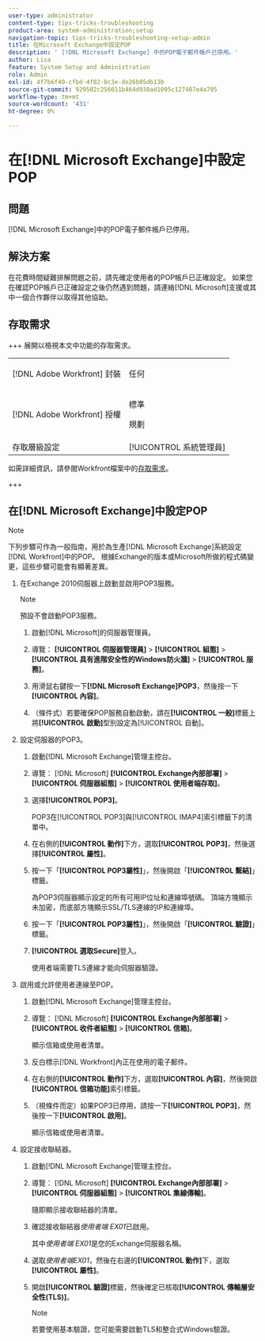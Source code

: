 ```yaml
---
user-type: administrator
content-type: tips-tricks-troubleshooting
product-area: system-administration;setup
navigation-topic: tips-tricks-troubleshooting-setup-admin
title: 在Microsoft Exchange中設定POP
description: ' [!DNL Microsoft Exchange] 中的POP電子郵件帳戶已停用。'
author: Lisa
feature: System Setup and Administration
role: Admin
exl-id: 4f7b6f40-cfbd-4f02-8c3e-de26b05db13b
source-git-commit: 929502c256011b464d938ad1095c127407e4a795
workflow-type: tm+mt
source-wordcount: '431'
ht-degree: 0%

---
```


# 在[!DNL Microsoft Exchange]中設定POP

## 問題

[!DNL Microsoft Exchange]中的POP電子郵件帳戶已停用。

## 解決方案

在花費時間疑難排解問題之前，請先確定使用者的POP帳戶已正確設定。 如果您在確認POP帳戶已正確設定之後仍然遇到問題，請連絡[!DNL Microsoft]支援或其中一個合作夥伴以取得其他協助。

## 存取需求

+++ 展開以檢視本文中功能的存取需求。

<table style="table-layout:auto"> 
 <col> 
 <col> 
 <tbody> 
  <tr> 
   <td>[!DNL Adobe Workfront] 封裝</td> 
   <td><p>任何</p></td> 
  </tr> 
  <tr> 
   <td>[!DNL Adobe Workfront] 授權</td> 
   <td><p>標準</p>
       <p>規劃</p></td>
  </tr> 
  <tr> 
   <td>存取層級設定</td> 
   <td>[!UICONTROL 系統管理員]</td> 
  </tr> 
 </tbody> 
</table>

如需詳細資訊，請參閱Workfront檔案中的[存取需求](/help/quicksilver/administration-and-setup/add-users/access-levels-and-object-permissions/access-level-requirements-in-documentation.md)。

+++

## 在[!DNL Microsoft Exchange]中設定POP

>[!NOTE]
>
>下列步驟可作為一般指南，用於為生產[!DNL Microsoft Exchange]系統設定[!DNL Workfront]中的POP。 根據Exchange的版本或Microsoft所做的程式碼變更，這些步驟可能會有顯著差異。

1. 在Exchange 2010伺服器上啟動並啟用POP3服務。

   >[!NOTE]
   >
   >預設不會啟動POP3服務。

   1. 啟動[!DNL Microsoft]的伺服器管理員。
   1. 導覽： **[!UICONTROL 伺服器管理員]** > **[!UICONTROL 組態]** >**[!UICONTROL 具有進階安全性的Windows防火牆]** > **[!UICONTROL 服務]**。

   1. 用滑鼠右鍵按一下&#x200B;**[!DNL Microsoft Exchange]POP3**，然後按一下&#x200B;**[!UICONTROL 內容]**。

   1. （條件式）若要確保POP服務自動啟動，請在&#x200B;**[!UICONTROL 一般]**&#x200B;標籤上將&#x200B;**[!UICONTROL 啟動]**&#x200B;型別設定為[!UICONTROL 自動]。

1. 設定伺服器的POP3。

   1. 啟動[!DNL Microsoft Exchange]管理主控台。
   1. 導覽： [!DNL Microsoft] **[!UICONTROL Exchange內部部署]** > **[!UICONTROL 伺服器組態]** > **[!UICONTROL 使用者端存取]**。

   1. 選擇&#x200B;**[!UICONTROL POP3]**。

      POP3在[!UICONTROL POP3]與[!UICONTROL IMAP4]索引標籤下的清單中。

   1. 在右側的&#x200B;**[!UICONTROL 動作]**&#x200B;下方，選取&#x200B;**[!UICONTROL POP3]**，然後選擇&#x200B;**[!UICONTROL 屬性]**。

   1. 按一下「**[!UICONTROL POP3屬性]**」，然後開啟「**[!UICONTROL 繫結]**」標籤。

      為POP3伺服器顯示設定的所有可用IP位址和連線埠號碼。 頂端方塊顯示未加密，而底部方塊顯示SSL/TLS連線的IP和連線埠。

   1. 按一下「**[!UICONTROL POP3屬性]**」，然後開啟「**[!UICONTROL 驗證]**」標籤。

   1. **[!UICONTROL 選取Secure]**&#x200B;登入。

      使用者端需要TLS連線才能向伺服器驗證。

1. 啟用或允許使用者連線至POP。

   1. 啟動[!DNL Microsoft Exchange]管理主控台。
   1. 導覽： [!DNL Microsoft] **[!UICONTROL Exchange內部部署]** > **[!UICONTROL 收件者組態]** > **[!UICONTROL 信箱]**。

      顯示信箱或使用者清單。

   1. 反白標示[!DNL Workfront]內正在使用的電子郵件。
   1. 在右側的&#x200B;**[!UICONTROL 動作]**&#x200B;下方，選取&#x200B;**[!UICONTROL 內容]**，然後開啟&#x200B;**[!UICONTROL 信箱功能]**&#x200B;索引標籤。

   1. （視條件而定）如果POP3已停用，請按一下&#x200B;**[!UICONTROL POP3]**，然後按一下&#x200B;**[!UICONTROL 啟用]**。

      顯示信箱或使用者清單。

1. 設定接收聯結器。

   1. 啟動[!DNL Microsoft Exchange]管理主控台。
   1. 導覽： [!DNL Microsoft] **[!UICONTROL Exchange內部部署]** > **[!UICONTROL 伺服器組態]** > **[!UICONTROL 集線傳輸]**。

      隨即顯示接收聯結器的清單。

   1. 確認接收聯結器&#x200B;*使用者端* *EX01*&#x200B;已啟用。

      其中&#x200B;*使用者端* *EX01*&#x200B;是您的Exchange伺服器名稱。

   1. 選取&#x200B;*使用者端EX01*，然後在右邊的&#x200B;**[!UICONTROL 動作]**&#x200B;下，選取&#x200B;**[!UICONTROL 屬性]**。

   1. 開啟&#x200B;**[!UICONTROL 驗證]**&#x200B;標籤，然後確定已核取&#x200B;**[!UICONTROL 傳輸層安全性(TLS)]**。

      >[!NOTE]
      >
      >若要使用基本驗證，您可能需要啟動TLS和整合式Windows驗證。
